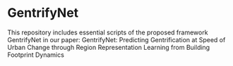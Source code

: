 # GentrifyNet

This repository includes essential scripts of the proposed framework GentrifyNet in our paper: GentrifyNet: Predicting Gentrification at Speed of Urban Change through Region Representation Learning from Building Footprint Dynamics

